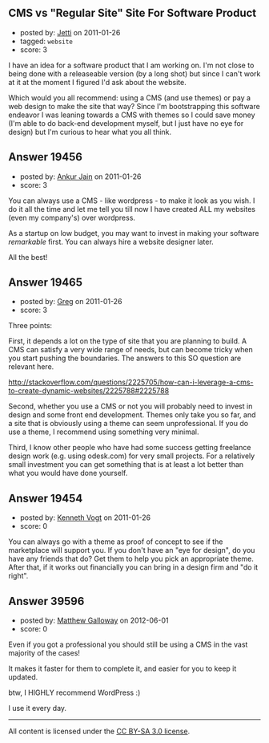 ## CMS vs "Regular Site" Site For Software Product

- posted by: [Jetti](https://stackexchange.com/users/-1/5405-jetti) on 2011-01-26
- tagged: `website`
- score: 3

I have an idea for a software product that I am working on. I'm not close to being done with a releaseable version (by a long shot) but since I can't work at it at the moment I figured I'd ask about the website.

Which would you all recommend: using a CMS (and use themes) or pay a web design to make the site that way?  Since I'm bootstrapping this software endeavor I was leaning towards a CMS with themes so I could save money (I'm able to do back-end development myself, but I just have no eye for design) but I'm curious to hear what you all think.


## Answer 19456

- posted by: [Ankur Jain](https://stackexchange.com/users/-1/6146-ankur-jain) on 2011-01-26
- score: 3

You can always use a CMS - like wordpress - to make it look as you wish. I do it all the time and let me tell you till now I have created ALL my websites (even my company's) over wordpress.

As a startup on low budget, you may want to invest in making your software *remarkable* first. You can always hire a website designer later.

All the best!


## Answer 19465

- posted by: [Greg](https://stackexchange.com/users/-1/6780-greg) on 2011-01-26
- score: 3

Three points:

First, it depends a lot on the type of site that you are planning to build. A CMS can satisfy a very wide range of needs, but can become tricky when you start pushing the boundaries. The answers to this SO question are relevant here. 

http://stackoverflow.com/questions/2225705/how-can-i-leverage-a-cms-to-create-dynamic-websites/2225788#2225788

Second, whether you use a CMS or not you will probably need to invest in design and some front end development. Themes only take you so far, and a site that is obviously using a theme can seem unprofessional. If you do use a theme, I recommend using something very minimal. 

Third, I know other people who have had some success getting freelance design work (e.g. using odesk.com) for very small projects. For a relatively small investment you can get something that is at least a lot better than what you would have done yourself. 


## Answer 19454

- posted by: [Kenneth Vogt](https://stackexchange.com/users/-1/6736-kenneth-vogt) on 2011-01-26
- score: 0

You can always go with a theme as proof of concept to see if the marketplace will support you. If you don't have an "eye for design", do you have any friends that do? Get them to help you pick an appropriate theme. After that, if it works out financially you can bring in a design firm and "do it right".


## Answer 39596

- posted by: [Matthew Galloway](https://stackexchange.com/users/-1/15145-matthew-galloway) on 2012-06-01
- score: 0

Even if you got a professional you should still be using a CMS in the vast majority of the cases! 

It makes it faster for them to complete it, and easier for you to keep it updated.

btw, I HIGHLY recommend WordPress :)

I use it every day.



---

All content is licensed under the [CC BY-SA 3.0 license](https://creativecommons.org/licenses/by-sa/3.0/).
